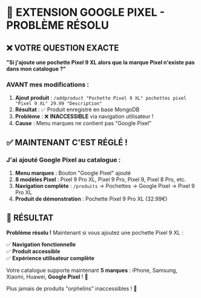 # 📱 EXTENSION GOOGLE PIXEL - PROBLÈME RÉSOLU

## ❌ VOTRE QUESTION EXACTE

**"Si j'ajoute une pochette Pixel 9 XL alors que la marque Pixel n'existe pas dans mon catalogue ?"**

### **AVANT mes modifications :**
1. **Ajout produit** : `/addproduct "Pochette Pixel 9 XL" pochettes pixel "Pixel 9 XL" 29.99 "Description"`
2. **Résultat** : ✅ Produit enregistré en base MongoDB
3. **Problème** : ❌ **INACCESSIBLE** via navigation utilisateur !
4. **Cause** : Menu marques ne contient pas "Google Pixel"

## ✅ MAINTENANT C'EST RÉGLÉ !

### **J'ai ajouté Google Pixel au catalogue :**

1. **Menu marques** : Bouton "Google Pixel" ajouté
2. **8 modèles Pixel** : Pixel 9 Pro XL, Pixel 9 Pro, Pixel 9, Pixel 8 Pro, etc.
3. **Navigation complète** : `/produits` → Pochettes → Google Pixel → Pixel 9 Pro XL
4. **Produit de démonstration** : Pochette Pixel 9 Pro XL (32.99€)

## 🎯 RÉSULTAT

**Problème résolu !** Maintenant si vous ajoutez une pochette Pixel 9 XL :

✅ **Navigation fonctionnelle**  
✅ **Produit accessible**  
✅ **Expérience utilisateur complète**  

Votre catalogue supporte maintenant **5 marques** : iPhone, Samsung, Xiaomi, Huawei, **Google Pixel** ! 📱

Plus jamais de produits "orphelins" inaccessibles ! 🚀
